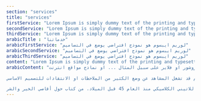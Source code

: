 ```yaml
---
section: "services"
title: "services"
firstService: "Lorem Ipsum is simply dummy text of the printing and typesetting industry."
secondService: "Lorem Ipsum is simply dummy text of the printing and typesetting industry."
thirdService: "Lorem Ipsum is simply dummy text of the printing and typesetting industry."
arabicTitle : "خدماتنا"
arabicFirstService: "لوريم ايبسوم هو نموذج افتراضي يوضع في التصاميم"
arabicSecondService: "لوريم ايبسوم هو نموذج افتراضي يوضع في التصاميم"
arabicThirdService: "لوريم ايبسوم هو نموذج افتراضي يوضع في التصاميم"
content: "Lorem Ipsum is simply dummy text of the printing and typesetting industry. Lorem Ipsum has been the industry's standard dummy text ever since the 1500s, when an unknown printer took a galley of type and scrambled it to make a type specimen book. It has survived not only five centuries, but also the leap into electronic typesetting, remaining essentially unchanged. It was popularised in the 1960s with the release of Letraset sheets containing Lorem Ipsum passages, and more recently with desktop publishing software like Aldus PageMaker including versions of Lorem Ipsum."
arabicContent: "لوريم ايبسوم هو نموذج افتراضي يوضع في التصاميم لتعرض على العميل ليتصور طريقه وضع النصوص بالتصاميم سواء كانت تصاميم مطبوعه ... بروشور او فلاير على سبيل المثال ... او نماذج مواقع انترنت ...

وعند موافقه العميل المبدئيه على التصميم يتم ازالة هذا النص من التصميم ويتم وضع النصوص النهائية المطلوبة للتصميم ويقول البعض ان وضع النصوص التجريبية بالتصميم قد تشغل المشاهد عن وضع الكثير من الملاحظات او الانتقادات للتصميم الاساسي.

وخلافاَ للاعتقاد السائد فإن لوريم إيبسوم ليس نصاَ عشوائياً، بل إن له جذور في الأدب اللاتيني الكلاسيكي منذ العام 45 قبل الميلاد. من كتاب حول أقاصي الخير والشر"
---
```

